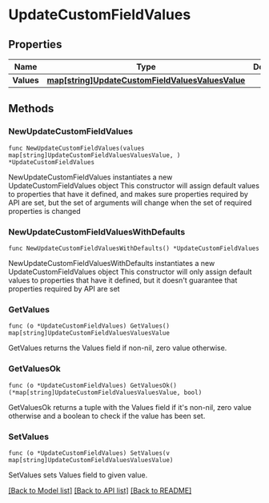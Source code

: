 # UpdateCustomFieldValues

## Properties

Name | Type | Description | Notes
------------ | ------------- | ------------- | -------------
**Values** | [**map[string]UpdateCustomFieldValuesValuesValue**](UpdateCustomFieldValuesValuesValue.md) |  | 

## Methods

### NewUpdateCustomFieldValues

`func NewUpdateCustomFieldValues(values map[string]UpdateCustomFieldValuesValuesValue, ) *UpdateCustomFieldValues`

NewUpdateCustomFieldValues instantiates a new UpdateCustomFieldValues object
This constructor will assign default values to properties that have it defined,
and makes sure properties required by API are set, but the set of arguments
will change when the set of required properties is changed

### NewUpdateCustomFieldValuesWithDefaults

`func NewUpdateCustomFieldValuesWithDefaults() *UpdateCustomFieldValues`

NewUpdateCustomFieldValuesWithDefaults instantiates a new UpdateCustomFieldValues object
This constructor will only assign default values to properties that have it defined,
but it doesn't guarantee that properties required by API are set

### GetValues

`func (o *UpdateCustomFieldValues) GetValues() map[string]UpdateCustomFieldValuesValuesValue`

GetValues returns the Values field if non-nil, zero value otherwise.

### GetValuesOk

`func (o *UpdateCustomFieldValues) GetValuesOk() (*map[string]UpdateCustomFieldValuesValuesValue, bool)`

GetValuesOk returns a tuple with the Values field if it's non-nil, zero value otherwise
and a boolean to check if the value has been set.

### SetValues

`func (o *UpdateCustomFieldValues) SetValues(v map[string]UpdateCustomFieldValuesValuesValue)`

SetValues sets Values field to given value.



[[Back to Model list]](../README.md#documentation-for-models) [[Back to API list]](../README.md#documentation-for-api-endpoints) [[Back to README]](../README.md)



